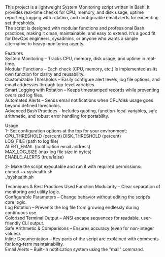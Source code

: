 This project is a lightweight System Monitoring script written in Bash. It provides real-time checks for CPU, memory, and disk usage, uptime reporting, logging with rotation, and configurable email alerts for exceeding set thresholds.  
The script is designed with modular functions and professional Bash practices, making it clean, maintainable, and easy to extend. It’s a good fit for DevOps engineers, sysadmins, or anyone who wants a simple alternative to heavy monitoring agents.  

Features  
System Monitoring – Tracks CPU, memory, disk usage, and uptime in real-time.  
Modular Functions – Each check (CPU, memory, etc.) is implemented as its own function for clarity and reusability.  
Customizable Thresholds – Easily configure alert levels, log file options, and email addresses through top-level variables.  
Smart Logging with Rotation – Keeps timestamped records while preventing oversized log files.  
Automated Alerts – Sends email notifications when CPU/disk usage goes beyond defined thresholds.  
Advanced Bash Practices – Includes quoting, function-local variables, safe arithmetic, and robust error handling for portability.  

Usage  
1- Set configuration options at the top for your environment: 
    CPU_THRESHOLD (percent)
    DISK_THRESHOLD (percent)  
    LOG_FILE (path to log file)  
    ALERT_EMAIL (notification email address)  
    MAX_LOG_SIZE (max log file size in bytes)  
    ENABLE_ALERTS (true/false)  

2- Make the script executable and run it with required permissions:  
    chmod +x syshealth.sh  
    ./syshealth.sh

Techniques & Best Practices Used
Function Modularity – Clear separation of monitoring and utility logic.  
Configurable Parameters – Change behavior without editing the script’s core logic.  
Log Rotation – Prevents the log file from growing endlessly during continuous use.  
Colorized Terminal Output – ANSI escape sequences for readable, user-friendly CLI output.  
Safe Arithmetic & Comparisons – Ensures accuracy (even for non-integer values).  
Inline Documentation – Key parts of the script are explained with comments for long-term maintainability.  
Email Alerts – Built-in notification system using the "mail" command.  


